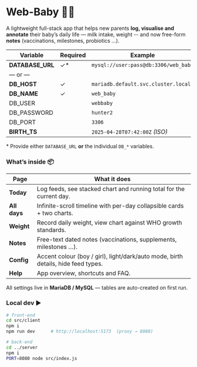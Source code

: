 # Web-Baby 👶🍼

A lightweight full-stack app that helps new parents **log, visualise and
annotate** their baby’s daily life — milk intake, weight -- and now free-form
**notes** (vaccinations, milestones, probiotics …).

| Variable          | Required | Example                                   |
|-------------------|----------|-------------------------------------------|
| **DATABASE_URL**  | ✓\*      | `mysql://user:pass@db:3306/web_baby`      |
| — or —            |          |                                           |
| **DB_HOST**       | ✓        | `mariadb.default.svc.cluster.local`       |
| **DB_NAME**       | ✓        | `web_baby`                                |
| DB_USER           |          | `webbaby`                                 |
| DB_PASSWORD       |          | `hunter2`                                 |
| DB_PORT           |          | `3306`                                    |
| **BIRTH_TS**      |          | `2025-04-28T07:42:00Z` *(ISO)*            |

\* Provide either `DATABASE_URL` **or** the individual `DB_*` variables.

### What’s inside 📦
| Page          | What it does                                                             |
|---------------|--------------------------------------------------------------------------|
| **Today**     | Log feeds, see stacked chart and running total for the current day.      |
| **All days**  | Infinite-scroll timeline with per-day collapsible cards + two charts.    |
| **Weight**    | Record daily weight, view chart against WHO growth standards.            |
| **Notes**     | Free-text dated notes (vaccinations, supplements, milestones …).         |
| **Config**    | Accent colour (boy / girl), light/dark/auto mode, birth details, hide feed types. |
| **Help**      | App overview, shortcuts and FAQ.                                         |

All settings live in **MariaDB / MySQL** — tables are auto-created on first run.

### Local dev ▶️
```bash
# front-end
cd src/client
npm i
npm run dev      # http://localhost:5173  (proxy → 8080)

# back-end
cd ../server
npm i
PORT=8080 node src/index.js
